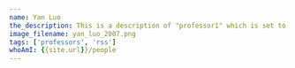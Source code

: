 ```yaml
---
name: Yan Luo
the_description: This is a description of "professor1" which is set to Professor Yan Luo
image_filename: yan_luo_2007.png
tags: ['professors', 'rss']
whoAmI: {{site.url}}/people
---
```

